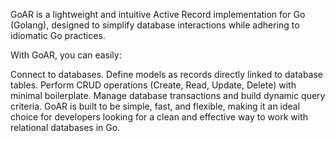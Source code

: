 GoAR is a lightweight and intuitive Active Record implementation for Go (Golang), designed to simplify database interactions while adhering to idiomatic Go practices.

With GoAR, you can easily:

Connect to databases.
Define models as records directly linked to database tables.
Perform CRUD operations (Create, Read, Update, Delete) with minimal boilerplate.
Manage database transactions and build dynamic query criteria.
GoAR is built to be simple, fast, and flexible, making it an ideal choice for developers looking for a clean and effective way to work with relational databases in Go.


